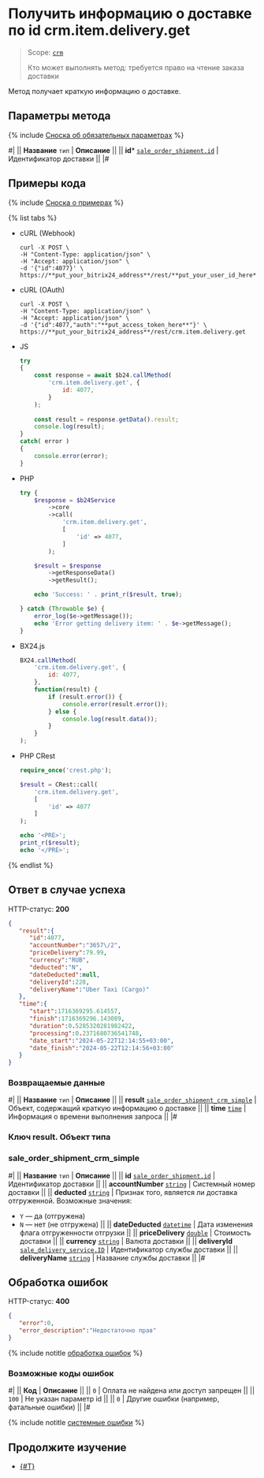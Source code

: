 # Получить информацию о доставке по id crm.item.delivery.get

> Scope: [`crm`](../../../scopes/permissions.md)
>
> Кто может выполнять метод: требуется право на чтение заказа доставки

Метод получает краткую информацию о доставке.

## Параметры метода

{% include [Сноска об обязательных параметрах](../../../../_includes/required.md) %}

#|
|| **Название**
`тип` | **Описание** ||
|| **id***
[`sale_order_shipment.id`](../../../sale/data-types.md#sale_order_shipment) | Идентификатор доставки ||
|#

## Примеры кода

{% include [Сноска о примерах](../../../../_includes/examples.md) %}

{% list tabs %}

- cURL (Webhook)

    ```http
    curl -X POST \
    -H "Content-Type: application/json" \
    -H "Accept: application/json" \
    -d '{"id":4077}' \
    https://**put_your_bitrix24_address**/rest/**put_your_user_id_here**/**put_your_webhook_here**/crm.item.delivery.get
    ```

- cURL (OAuth)

    ```http
    curl -X POST \
    -H "Content-Type: application/json" \
    -H "Accept: application/json" \
    -d '{"id":4077,"auth":"**put_access_token_here**"}' \
    https://**put_your_bitrix24_address**/rest/crm.item.delivery.get
    ```

- JS


    ```js
    try
    {
    	const response = await $b24.callMethod(
    		'crm.item.delivery.get', {
    			id: 4077,
    		}
    	);
    	
    	const result = response.getData().result;
    	console.log(result);
    }
    catch( error )
    {
    	console.error(error);
    }
    ```

- PHP


    ```php
    try {
        $response = $b24Service
            ->core
            ->call(
                'crm.item.delivery.get',
                [
                    'id' => 4077,
                ]
            );
    
        $result = $response
            ->getResponseData()
            ->getResult();
    
        echo 'Success: ' . print_r($result, true);
    
    } catch (Throwable $e) {
        error_log($e->getMessage());
        echo 'Error getting delivery item: ' . $e->getMessage();
    }
    ```

- BX24.js

    ```js
    BX24.callMethod(
        'crm.item.delivery.get', {
            id: 4077,
        },
        function(result) {
            if (result.error()) {
                console.error(result.error());
            } else {
                console.log(result.data());
            }
        }
    );
    ```

- PHP CRest

    ```php
    require_once('crest.php');

    $result = CRest::call(
        'crm.item.delivery.get',
        [
            'id' => 4077
        ]
    );

    echo '<PRE>';
    print_r($result);
    echo '</PRE>';
    ```

{% endlist %}

## Ответ в случае успеха

HTTP-статус: **200**

```json
{
   "result":{
      "id":4077,
      "accountNumber":"3657\/2",
      "priceDelivery":79.99,
      "currency":"RUB",
      "deducted":"N",
      "dateDeducted":null,
      "deliveryId":228,
      "deliveryName":"Uber Taxi (Cargo)"
   },
   "time":{
      "start":1716369295.614557,
      "finish":1716369296.143089,
      "duration":0.5285320281982422,
      "processing":0.2371680736541748,
      "date_start":"2024-05-22T12:14:55+03:00",
      "date_finish":"2024-05-22T12:14:56+03:00"
   }
}
```

### Возвращаемые данные

#|
|| **Название**
`тип` | **Описание** ||
|| **result**
[`sale_order_shipment_crm_simple`](#sale_order_shipment_crm_simple) | Объект, содержащий краткую информацию о доставке ||
|| **time**
[`time`](../../../data-types.md) | Информация о времени выполнения запроса ||
|#

### Ключ result. Объект типа 
### sale_order_shipment_crm_simple 

#|
|| **Название**
`тип` | **Описание** ||
|| **id**
[`sale_order_shipment.id`](../../../sale/data-types.md#sale_order_shipment) | Идентификатор доставки ||
|| **accountNumber**
[`string`](../../../data-types.md) | Системный номер доставки  ||
|| **deducted**
[`string`](../../../data-types.md) | Признак того, является ли доставка отгруженной.
Возможные значения:
- `Y` — да (отгружена)
- `N` — нет (не отгружена)
 ||
|| **dateDeducted**
[`datetime`](../../../data-types.md)  | Дата изменения флага отгруженности отгрузки ||
|| **priceDelivery**
[`double`](../../../data-types.md)  | Стоимость доставки ||
|| **currency**
[`string`](../../../data-types.md)  | Валюта доставки ||
|| **deliveryId**
[`sale_delivery_service.ID`](../../../sale/data-types.md#sale_delivery_service)  | Идентификатор службы доставки ||
|| **deliveryName**
[`string`](../../../data-types.md)  | Название службы доставки ||
|#

## Обработка ошибок

HTTP-статус: **400**

```json
{
   "error":0,
   "error_description":"Недостаточно прав"
}
```

{% include notitle [обработка ошибок](../../../../_includes/error-info.md) %}

### Возможные коды ошибок

#|
|| **Код** | **Описание** ||
|| `0` | Оплата не найдена или доступ запрещен ||
|| `100` | Не указан параметр id ||
|| `0` | Другие ошибки (например, фатальные ошибки) ||
|#

{% include notitle [системные ошибки](../../../../_includes/system-errors.md) %}

## Продолжите изучение

- [{#T}](./crm-item-delivery-list.md)